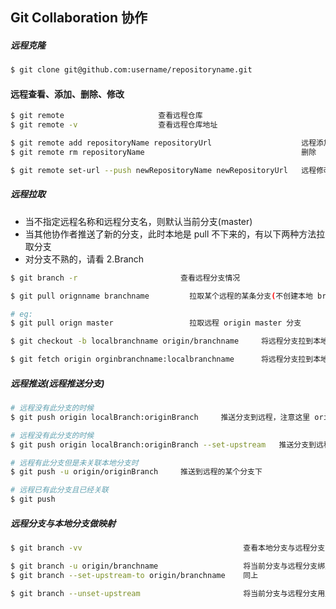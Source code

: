 ## Git Collaboration 协作

##### 远程克隆
```bash
$ git clone git@github.com:username/repositoryname.git
```

#### 远程查看、添加、删除、修改
```bash
$ git remote                     查看远程仓库
$ git remote -v                  查看远程仓库地址

$ git remote add repositoryName repositoryUrl                    远程添加
$ git remote rm repositoryName                                   删除

$ git remote set-url --push newRepositoryName newRepositoryUrl   远程修改
```

##### 远程拉取
* 当不指定远程名称和远程分支名，则默认当前分支(master)
* 当其他协作者推送了新的分支，此时本地是 pull 不下来的，有以下两种方法拉取分支
* 对分支不熟的，请看 2.Branch

```bash
$ git branch -r                       查看远程分支情况

$ git pull orignname branchname         拉取某个远程的某条分支(不创建本地 branch)

# eg:
$ git pull orign master                 拉取远程 origin master 分支

$ git checkout -b localbranchname origin/branchname     将远程分支拉到本地分支（新建）并切换工作区为此本地分支

$ git fetch origin orginbranchname:localbranchname      将远程分支拉到本地分支（新建），但不切换工作区
```


##### 远程推送(远程推送分支)
```bash
# 远程没有此分支的时候
$ git push origin localBranch:originBranch     推送分支到远程，注意这里 originBranch 可自由命名（最好与本地一致）

# 远程没有此分支的时候
$ git push origin localBranch:originBranch --set-upstream   推送分支到远程并创建联系，注意这里 originBranch 可自由命名（最好与本地一致）

# 远程有此分支但是未关联本地分支时
$ git push -u origin/originBranch     推送到远程的某个分支下

# 远程已有此分支且已经关联
$ git push
```


##### 远程分支与本地分支做映射

```bash
$ git branch -vv                                    查看本地分支与远程分支的映射关系

$ git branch -u origin/branchname                   将当前分支与远程分支绑定起来
$ git branch --set-upstream-to origin/branchname    同上

$ git branch --unset-upstream                       将当前分支与远程分支用户脱离关系
```






